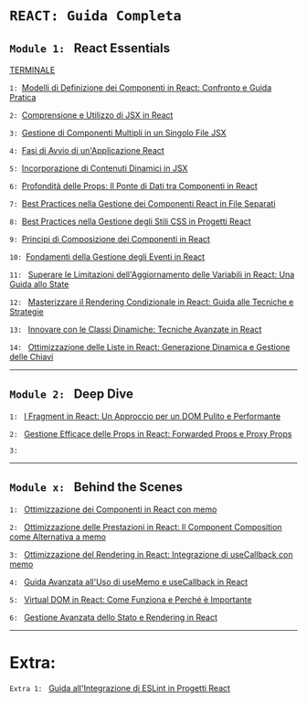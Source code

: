 # `REACT: Guida Completa`

## `Module 1: ` React Essentials

[TERMINALE](./Documentation/Module-1:%20React%20Essentials/00-Terminale.md)

`1: `[Modelli di Definizione dei Componenti in React: Confronto e Guida Pratica](./Documentation/Module-1:%20React%20Essentials/01-Modelli-Definizione-Componenti-React.md)

`2: `[Comprensione e Utilizzo di JSX in React](./Documentation/Module-1:%20React%20Essentials/02-Comprensione-Utilizzo-JSX-React.md)

`3: `[Gestione di Componenti Multipli in un Singolo File JSX](./Documentation/Module-1:%20React%20Essentials/03-Gestione-Componenti-Multipli-File-JSX.md)

`4: `[Fasi di Avvio di un'Applicazione React](./Documentation//Module-1:%20React%20Essentials/04-Fasi-Avvio-Applicazione-React.md)

`5: `[Incorporazione di Contenuti Dinamici in JSX](./Documentation/Module-1:%20React%20Essentials/05-Incorporazione-Contenuti-Dinamici-JSX.md)

`6: `[Profondità delle Props: Il Ponte di Dati tra Componenti in React](./Documentation/Module-1:%20React%20Essentials/06-Profondita-Props-Ponte-Dati-React.md)

`7: `[Best Practices nella Gestione dei Componenti React in File Separati](./Documentation/Module-1:%20React%20Essentials/07-Best-Practices-Gestione-Componenti-React.md)

`8: `[Best Practices nella Gestione degli Stili CSS in Progetti React](./Documentation/Module-1:%20React%20Essentials/08-Best-Practices-Gestione-Stili-CSS-React.md)

`9: `[Principi di Composizione dei Componenti in React](./Documentation/Module-1:%20React%20Essentials/09-Principi-Composizione-Componenti-React.md)

`10: `[Fondamenti della Gestione degli Eventi in React](./Documentation/Module-1:%20React%20Essentials/10-Fondamenti-Gestione-Eventi-React.md)

`11: ` [Superare le Limitazioni dell'Aggiornamento delle Variabili in React: Una Guida allo State](./Documentation/Module-1:%20React%20Essentials/11-Superare-Limitazioni-Aggiornamento-Variabili-React.md)

`12: ` [Masterizzare il Rendering Condizionale in React: Guida alle Tecniche e Strategie](./Documentation/Module-1:%20React%20Essentials/12-Masterizzare-Rendering-Condizionale-React.md)

`13: ` [Innovare con le Classi Dinamiche: Tecniche Avanzate in React](./Documentation/Module-1:%20React%20Essentials/13-Innovare-Classi-Dinamiche-React.md)

`14: ` [Ottimizzazione delle Liste in React: Generazione Dinamica e Gestione delle Chiavi](./Documentation/Module-1:%20React%20Essentials/14-Ottimizzazione-Liste-React.md)

---

## `Module 2: ` Deep Dive

`1: ` [I Fragment in React: Un Approccio per un DOM Pulito e Performante](./Documentation/Module-2:%20Deep%20Dive/01-Fragment-React.md)

`2: ` [Gestione Efficace delle Props in React: Forwarded Props e Proxy Props](./Documentation/Module-2:%20Deep%20Dive/02-Proxy-Props-React.md)

`3: ` []()

---

## `Module x: ` Behind the Scenes

`1: ` [Ottimizzazione dei Componenti in React con memo](./Documentation/Module-x:%20Behind%20the%20Scenes/01-Ottimizzazione-Componenti-React-memo.md)

`2: ` [Ottimizzazione delle Prestazioni in React: Il Component Composition come Alternativa a memo](./Documentation/Module-x:%20Behind%20the%20Scenes/02-React-Performance-Component-Composition.md)

`3: ` [Ottimizzazione del Rendering in React: Integrazione di useCallback con memo](./Documentation/Module-x:%20Behind%20the%20Scenes/03-Ottimizzazione-Rendering-React-useCallback.md)

`4: ` [Guida Avanzata all'Uso di useMemo e useCallback in React](./Documentation/Module-x:%20Behind%20the%20Scenes/04-Guida-UseMemo-UseCallback-React.md)

`5: ` [Virtual DOM in React: Come Funziona e Perché è Importante](./Documentation//Module-x:%20Behind%20the%20Scenes/05-Virtual-DOM-React.md)

`6: ` [Gestione Avanzata dello Stato e Rendering in React](./Documentation/Module-x:%20Behind%20the%20Scenes/06-Gestione-Stato-Rendering-React.md)

---

# Extra:

`Extra 1: ` [Guida all'Integrazione di ESLint in Progetti React](./Documentation/General/Integrazione-ESLint-React.md)
